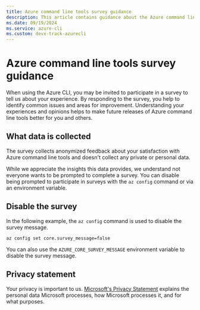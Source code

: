 ```yaml
---
title: Azure command line tools survey guidance
description: This article contains guidance about the Azure command line tools survey.
ms.date: 09/19/2024
ms.service: azure-cli
ms.custom: devx-track-azurecli
---
```


# Azure command line tools survey guidance

When using the Azure CLI, you may be invited to participate in a survey to tell us about your
experience. By responding to the survey, you help to identify common issues and areas for
improvement. Understanding your experiences and opinions helps to make future releases of Azure
command line tools better for you and others.

## What data is collected

The survey collects anonymized feedback about your satisfaction with Azure command line tools and
doesn't collect any private or personal data.

While we appreciate the insights this data provides, we understand not everyone wants to be prompted
to complete a survey. You can disable being prompted to participate in surveys with the `az config`
command or via an environment variable.

## Disable the survey

In the following example, the `az config` command is used to disable the survey message.

```azurecli
az config set core.survey_message=false
```

You can also use the `AZURE_CORE_SURVEY_MESSAGE` environment variable to disable the survey message.

## Privacy statement

Your privacy is important to us.
[Microsoft's Privacy Statement](https://privacy.microsoft.com/privacystatement) explains the
personal data Microsoft processes, how Microsoft processes it, and for what purposes.
